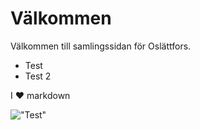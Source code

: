 # Välkommen

Välkommen till samlingssidan för Oslättfors.

- Test
- Test 2

I ❤️ markdown

!["Test"](assets/img/test.png)